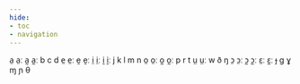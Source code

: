 ```yaml
---
hide:
- toc
- navigation
---
```

a̤
a̤ː
a̰
a̰ː
b
c
d
e̤
e̤ː
ḛ
ḛː
i̤
i̤ː
ḭ
ḭː
j
k
l
m
n
o̤
o̤ː
o̰
o̰ː
p
r
t
ṳ
ṳː
w
ð
ŋ
ɔ̤
ɔ̤ː
ɔ̰
ɔ̰ː
ɛ̤ː
ɛ̰ː
ɟ
ɡ
ɣ
ɱ
ɲ
θ
